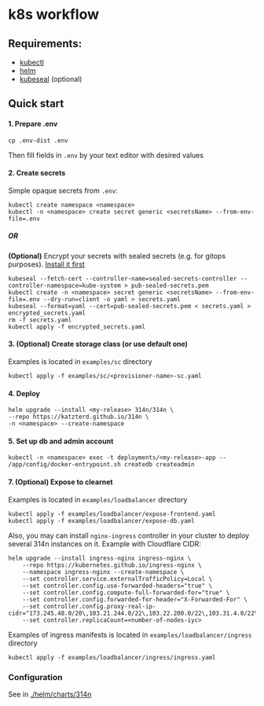 
# k8s workflow

## Requirements:
- [kubectl](https://kubernetes.io/docs/tasks/tools/install-kubectl/)
- [helm](https://helm.sh/docs/intro/install/)
- [kubeseal](https://sealed-secrets.netlify.app/) (optional)

## Quick start

#### 1. Prepare .env 
```console
cp .env-dist .env
```
Then fill fields in `.env` by your text editor with desired values

#### 2. Create secrets

Simple opaque secrets from `.env`:
```console
kubectl create namespace <namespace>
kubectl -n <namespace> create secret generic <secretsName> --from-env-file=.env
```

##### OR

**(Optional)** Encrypt your secrets with sealed secrets (e.g. for gitops purposes). [Install it first](https://github.com/bitnami-labs/sealed-secrets/releases)
```console
kubeseal --fetch-cert --controller-name=sealed-secrets-controller --controller-namespace=kube-system > pub-sealed-secrets.pem
kubectl create -n <namespace> secret generic <secretsName> --from-env-file=.env --dry-run=client -o yaml > secrets.yaml
kubeseal --format=yaml --cert=pub-sealed-secrets.pem < secrets.yaml > encrypted_secrets.yaml
rm -f secrets.yaml
kubectl apply -f encrypted_secrets.yaml
```

#### 3. (Optional) Create storage class (or use default one)
Examples is located in `examples/sc` directory
```console
kubectl apply -f examples/sc/<provisioner-name>-sc.yaml
```

#### 4. Deploy
```console
helm upgrade --install <my-release> 314n/314n \
--repo https://katzterd.github.io/314n \
-n <namespace> --create-namespace
```

#### 5. Set up db and admin account
```console
kubectl -n <namespace> exec -t deployments/<my-release>-app -- /app/config/docker-entrypoint.sh createdb createadmin
```

#### 7. (Optional) Expose to clearnet
Examples is located in `examples/loadbalancer` directory
```console
kubectl apply -f examples/loadbalancer/expose-frontend.yaml
kubectl apply -f examples/loadbalancer/expose-db.yaml
```

Also, you may can install `nginx-ingress` controller in your cluster to deploy several 314n instances on it. Example with Cloudflare CIDR:
```console
helm upgrade --install ingress-nginx ingress-nginx \
    --repo https://kubernetes.github.io/ingress-nginx \
    --namespace ingress-nginx --create-namespace \
    --set controller.service.externalTrafficPolicy=Local \
    --set controller.config.use-forwarded-headers="true" \
    --set controller.config.compute-full-forwarded-for="true" \
    --set controller.config.forwarded-for-header="X-Forwarded-For" \
    --set controller.config.proxy-real-ip-cidr="173.245.48.0/20\,103.21.244.0/22\,103.22.200.0/22\,103.31.4.0/22\,141.101.64.0/18\,108.162.192.0/18\,190.93.240.0/20\,188.114.96.0/20\,197.234.240.0/22\,198.41.128.0/17\,162.158.0.0/15\,104.16.0.0/13\,104.24.0.0/14\,172.64.0.0/13\,131.0.72.0/22\,2400:cb00::/32\,2606:4700::/32\,2803:f800::/32\,2405:b500::/32\,2405:8100::/32\,2a06:98c0::/29\,2c0f:f248::/32"
    --set controller.replicaCount=<number-of-nodes-iyc>
```

Examples of ingress manifests is located in `examples/loadbalancer/ingress` directory
```console
kubectl apply -f examples/loadbalancer/ingress/ingress.yaml
```

### Configuration

See in [./helm/charts/314n](https://github.com/katzterd/314n/tree/master/k8s/helm/charts/314n)
